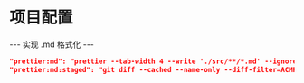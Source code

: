 # 项目配置

--- 实现 .md 格式化 ---

```json
"prettier:md": "prettier --tab-width 4 --write './src/**/*.md' --ignore-path .prettierignore",
"prettier:md:staged": "git diff --cached --name-only --diff-filter=ACMR | grep .md$ | xargs npm run prettier:md",
```
